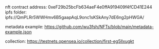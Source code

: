 nft contract address: 0xeF29b25bcFb634aeF4e0ffA919409f4fCD41E244
ipfs folder: ipfs://QmPLRr5WWHmv6B5gaapAqL9onc1sKSkAny7dE6ng2pHWGA/

metadata example: https://github.com/wu3fsh/NFTs/blob/main/metadata-example.json

collection: https://testnets.opensea.io/collection/first-eg5llxugkt
